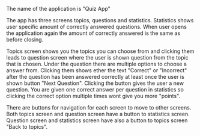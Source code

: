 The name of the application is "Quiz App"

The app has three screens topics, questions and statistics. Statistics shows user specific amount of correctly answered questions. When user opens the application again the amount of correctly answered is the same as before closing.

Topics screen shows you the topics you can choose from and clicking them leads to question screen where the user is shown question from the topic that is chosen. Under the question there are multiple options to choose a answer from. Clicking them shows ether the text "Correct" or "Incorrect" after the question has been answered correctly at least once the user is shown button "Next Question". Clicking the button gives the user a new question. You are given one correct answer per question in statistics so clicking the correct option multiple times wont give you more "points".

There are buttons for navigation for each screen to move to other screens. Both topics screen and question screen have a button to statistics screen. Question screen and statistics screen have also a button to topics screen "Back to topics".
